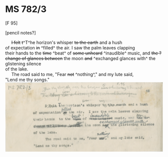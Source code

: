 # MS 782/3

[F 95]

[pencil notes?]

&nbsp;&nbsp;&nbsp;&nbsp;&nbsp;~~I felt~~ ~~t~~^T^he horizon's whisper ~~to the earth~~ and a hush \
of expectation ~~in~~ ^filled^ the air. I saw the palm leaves clapping \
their hands to the ~~time~~ ^beat^ of ~~some unheard~~ ^inaudible^ music, and ~~the ?~~ \
~~change of glances between~~ the moon ~~and~~ ^exchanged glances with^ the glistening silence \
of the lake. \
&nbsp;&nbsp;&nbsp;&nbsp;&nbsp;The road said to me, "Fear ~~not~~ ^nothing^,"  and my lute said, \
"Lend me thy songs."
![p251](MS782_3-251.jpg)
